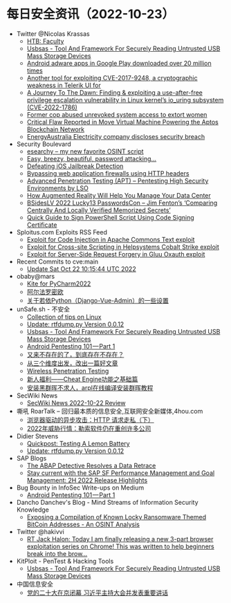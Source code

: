 # 每日安全资讯（2022-10-23）

- Twitter @Nicolas Krassas
  - [HTB: Faculty](https://twitter.com/Dinosn/status/1583875884460953600)
  - [Usbsas - Tool And Framework For Securely Reading Untrusted USB Mass Storage Devices](https://twitter.com/Dinosn/status/1583874654309011457)
  - [Android adware apps in Google Play downloaded over 20 million times](https://twitter.com/Dinosn/status/1583874611636097024)
  - [Another tool for exploiting CVE-2017-9248, a cryptographic weakness in Telerik UI for](https://twitter.com/Dinosn/status/1583728371824877569)
  - [A Journey To The Dawn: Finding & exploiting a use-after-free privilege escalation vulnerability in Linux kernel’s io_uring subsystem (CVE-2022-1786)](https://twitter.com/Dinosn/status/1583702241269383169)
  - [Former cop abused unrevoked system access to extort women](https://twitter.com/Dinosn/status/1583702171186782208)
  - [Critical Flaw Reported in Move Virtual Machine Powering the Aptos Blockchain Network](https://twitter.com/Dinosn/status/1583702087551942656)
  - [EnergyAustralia Electricity company discloses security breach](https://twitter.com/Dinosn/status/1583702032719876097)
- Security Boulevard
  - [esearchy – my new favorite OSINT script](https://securityboulevard.com/2022/10/esearchy-my-new-favorite-osint-script/)
  - [Easy, breezy, beautiful, password attacking…](https://securityboulevard.com/2022/10/easy-breezy-beautiful-password-attacking/)
  - [Defeating iOS Jailbreak Detection](https://securityboulevard.com/2022/10/defeating-ios-jailbreak-detection/)
  - [Bypassing web application firewalls using HTTP headers](https://securityboulevard.com/2022/10/bypassing-web-application-firewalls-using-http-headers/)
  - [Advanced Penetration Testing (APT) – Pentesting High Security Environments by LSO](https://securityboulevard.com/2022/10/advanced-penetration-testing-apt-pentesting-high-security-environments-by-lso/)
  - [How Augmented Reality Will Help You Manage Your Data Center](https://securityboulevard.com/2022/10/how-augmented-reality-will-help-you-manage-your-data-center/)
  - [BSidesLV 2022 Lucky13 PasswordsCon – Jim Fenton’s ‘Comparing Centrally And Locally Verified Memorized Secrets’](https://securityboulevard.com/2022/10/bsideslv-2022-lucky13-passwordscon-jim-fentons-comparing-centrally-and-locally-verified-memorized-secrets/)
  - [Quick Guide to Sign PowerShell Script Using Code Signing Certificate](https://securityboulevard.com/2022/10/quick-guide-to-sign-powershell-script-using-code-signing-certificate/)
- Sploitus.com Exploits RSS Feed
  - [Exploit for Code Injection in Apache Commons Text exploit](https://sploitus.com/exploit?id=2F0EFF8D-6549-5E08-9CEE-7EB4A6886613&utm_source=rss&utm_medium=rss)
  - [Exploit for Cross-site Scripting in Helpsystems Cobalt Strike exploit](https://sploitus.com/exploit?id=B2BDB2DB-C914-5A1B-BA5D-B56CD066D175&utm_source=rss&utm_medium=rss)
  - [Exploit for Server-Side Request Forgery in Gluu Oxauth exploit](https://sploitus.com/exploit?id=BB091241-3685-5187-B6DD-A7C841285E0B&utm_source=rss&utm_medium=rss)
- Recent Commits to cve:main
  - [Update Sat Oct 22 10:15:44 UTC 2022](https://github.com/trickest/cve/commit/5c85671ce553bffa76495ed90b6ae11c5d050631)
- obaby@mars
  - [Kite for PyCharm2022](http://h4ck.org.cn/2022/10/kite-for-pycharm2022/)
  - [阿尔法罗密欧](http://h4ck.org.cn/2022/10/%e9%98%bf%e5%b0%94%e6%b3%95%e7%bd%97%e5%af%86%e6%ac%a7/)
  - [关于若依Python（Django-Vue-Admin）的一些设置](http://h4ck.org.cn/2022/10/%e5%85%b3%e4%ba%8e%e8%8b%a5%e4%be%9dpython%ef%bc%88django-vue-admin%ef%bc%89%e7%9a%84%e4%b8%80%e4%ba%9b%e8%ae%be%e7%bd%ae/)
- unSafe.sh - 不安全
  - [Collection of tips on Linux](https://buaq.net/go-132132.html)
  - [Update: rtfdump.py Version 0.0.12](https://buaq.net/go-132122.html)
  - [Usbsas - Tool And Framework For Securely Reading Untrusted USB Mass Storage Devices](https://buaq.net/go-132124.html)
  - [Android Pentesting 101 — Part 1](https://buaq.net/go-132123.html)
  - [又来不存在的了，到底存在不存在？](https://buaq.net/go-132142.html)
  - [从三个维度出发，改出一篇好文章](https://buaq.net/go-132121.html)
  - [Wireless Penetration Testing](https://buaq.net/go-132110.html)
  - [新人福利——Cheat Engine功能之基础篇](https://buaq.net/go-132174.html)
  - [安装黑群晖不求人，arpl在线编译安装群晖教程](https://buaq.net/go-132127.html)
- SecWiki News
  - [SecWiki News 2022-10-22 Review](http://www.sec-wiki.com/?2022-10-22)
- 嘶吼 RoarTalk – 回归最本质的信息安全,互联网安全新媒体,4hou.com
  - [浏览器驱动的异步攻击：HTTP 请求走私（下）](https://www.4hou.com/posts/KE7R)
  - [2022年威胁行情：勒索软件仍在重创许多公司](https://www.4hou.com/posts/oJkN)
- Didier Stevens
  - [Quickpost: Testing A Lemon Battery](https://blog.didierstevens.com/2022/10/22/quickpost-testing-a-lemon-battery/)
  - [Update: rtfdump.py Version 0.0.12](https://blog.didierstevens.com/2022/10/22/update-rtfdump-py-version-0-0-12/)
- SAP Blogs
  - [The ABAP Detective Resolves a Data Retrace](https://blogs.sap.com/2022/10/22/the-abap-detective-resolves-a-data-retrace/)
  - [Stay current with the SAP SF Performance Management and Goal Management: 2H 2022 Release Highlights](https://blogs.sap.com/2022/10/22/stay-current-with-the-sap-sf-performance-management-and-goal-management-2h-2022-release-highlights/)
- Bug Bounty in InfoSec Write-ups on Medium
  - [Android Pentesting 101 — Part 1](https://infosecwriteups.com/android-pentesting-101-part-1-8e31b8cd8b2b?source=rss----7b722bfd1b8d--bug_bounty)
- Dancho Danchev's Blog - Mind Streams of Information Security Knowledge
  - [Exposing a Compilation of Known Locky Ransomware Themed BitCoin Addresses - An OSINT Analysis](https://ddanchev.blogspot.com/2022/10/exposing-compilation-of-known-locky.html)
- Twitter @hakivvi
  - [RT Jack Halon: Today I am finally releasing a new 3-part browser exploitation series on Chrome! This was written to help beginners break into the brow...](https://twitter.com/jack_halon/status/1583957704930131968)
- KitPloit - PenTest & Hacking Tools
  - [Usbsas - Tool And Framework For Securely Reading Untrusted USB Mass Storage Devices](http://www.kitploit.com/2022/10/usbsas-tool-and-framework-for-securely.html)
- 中国信息安全
  - [党的二十大在京闭幕 习近平主持大会并发表重要讲话](https://mp.weixin.qq.com/s?__biz=MzA5MzE5MDAzOA==&mid=2664167247&idx=1&sn=fea876f7cb4ca8bf6c7ad256b33bc8ae&chksm=8b5ef5b6bc297ca0a7433abc9398abc5f5b6a4474644cf6d9a30c589983584abd32fb9da870c&scene=58&subscene=0#rd)
